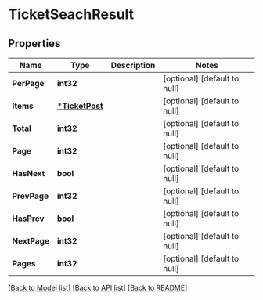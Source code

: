 # TicketSeachResult

## Properties
Name | Type | Description | Notes
------------ | ------------- | ------------- | -------------
**PerPage** | **int32** |  | [optional] [default to null]
**Items** | [***TicketPost**](TicketPost.md) |  | [optional] [default to null]
**Total** | **int32** |  | [optional] [default to null]
**Page** | **int32** |  | [optional] [default to null]
**HasNext** | **bool** |  | [optional] [default to null]
**PrevPage** | **int32** |  | [optional] [default to null]
**HasPrev** | **bool** |  | [optional] [default to null]
**NextPage** | **int32** |  | [optional] [default to null]
**Pages** | **int32** |  | [optional] [default to null]

[[Back to Model list]](../README.md#documentation-for-models) [[Back to API list]](../README.md#documentation-for-api-endpoints) [[Back to README]](../README.md)


